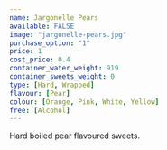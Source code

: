 ```yaml
---
name: Jargonelle Pears
available: FALSE
image: "jargonelle-pears.jpg"
purchase_option: "1"
price: 1
cost_price: 0.4
container_water_weight: 919
container_sweets_weight: 0
type: [Hard, Wrapped]
flavour: [Pear]
colour: [Orange, Pink, White, Yellow]
free: [Alcohol]
---
```

Hard boiled pear flavoured sweets.